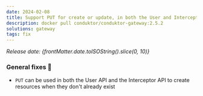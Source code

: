 ```yaml
---
date: 2024-02-08
title: Support PUT for create or update, in both the User and Interceptor APIs
description: docker pull conduktor/conduktor-gateway:2.5.2
solutions: gateway
tags: fix
---
```


*Release date: {frontMatter.date.toISOString().slice(0, 10)}*

### General fixes 🔨

- `PUT` can be used in both the User API and the Interceptor API to create resources when they don't already exist
